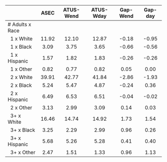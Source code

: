 
|                      |         ASEC |    ATUS-Wend |    ATUS-Wday |     Gap-Wend |      Gap-day |
| -------------------- | :----------: | :----------: | :----------: | :----------: | :----------: |
| # Adults x Race      |              |              |              |              |              |
| &nbsp;&nbsp;1 x White |        11.92 |        12.10 |        12.87 |        -0.18 |        -0.95 |
| &nbsp;&nbsp;1 x Black |         3.09 |         3.75 |         3.65 |        -0.66 |        -0.56 |
| &nbsp;&nbsp;1 x Hispanic |         1.57 |         1.82 |         1.83 |        -0.26 |        -0.26 |
| &nbsp;&nbsp;1 x Other |         0.82 |         0.77 |         0.82 |         0.05 |         0.00 |
| &nbsp;&nbsp;2 x White |        39.91 |        42.77 |        41.84 |        -2.86 |        -1.93 |
| &nbsp;&nbsp;2 x Black |         5.24 |         5.47 |         4.87 |        -0.24 |         0.36 |
| &nbsp;&nbsp;2 x Hispanic |         6.49 |         6.53 |         6.51 |        -0.04 |        -0.02 |
| &nbsp;&nbsp;2 x Other |         3.13 |         2.99 |         3.09 |         0.14 |         0.03 |
| &nbsp;&nbsp;3+ x White |        16.46 |        14.74 |        14.92 |         1.73 |         1.54 |
| &nbsp;&nbsp;3+ x Black |         3.25 |         2.29 |         2.99 |         0.96 |         0.26 |
| &nbsp;&nbsp;3+ x Hispanic |         5.68 |         5.26 |         5.28 |         0.41 |         0.40 |
| &nbsp;&nbsp;3+ x Other |         2.47 |         1.51 |         1.33 |         0.96 |         1.13 |

